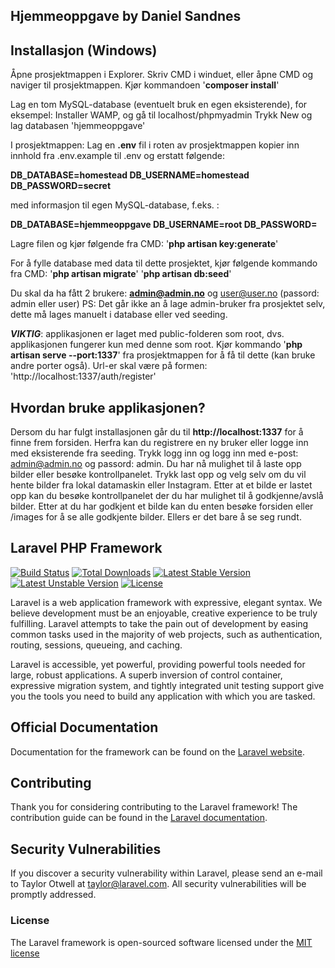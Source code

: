 ## Hjemmeoppgave by Daniel Sandnes

## Installasjon (Windows)

Åpne prosjektmappen i Explorer.
Skriv CMD i winduet, eller åpne CMD og naviger til prosjektmappen.
Kjør kommandoen '**composer install**'

Lag en tom MySQL-database (eventuelt bruk en egen eksisterende), for eksempel:
Installer WAMP, og gå til localhost/phpmyadmin
Trykk New og lag databasen 'hjemmeoppgave'

I prosjektmappen: 
Lag en **.env** fil i roten av prosjektmappen
kopier inn innhold fra .env.example til .env og erstatt følgende:

**DB_DATABASE=homestead
DB_USERNAME=homestead
DB_PASSWORD=secret**

med informasjon til egen MySQL-database, f.eks. :

**DB_DATABASE=hjemmeoppgave
DB_USERNAME=root
DB_PASSWORD=**

Lagre filen og kjør følgende fra CMD:
'**php artisan key:generate**'

For å fylle database med data til dette prosjektet, kjør følgende kommando fra CMD:
'**php artisan migrate**'
'**php artisan db:seed**'

Du skal da ha fått 2 brukere: **admin@admin.no** og user@user.no (passord: admin eller user)
PS: Det går ikke an å lage admin-bruker fra prosjektet selv, dette må lages manuelt i database eller ved seeding.

**_VIKTIG_**: applikasjonen er laget med public-folderen som root, dvs. applikasjonen fungerer kun med denne som root.
Kjør kommando '**php artisan serve --port:1337**' fra prosjektmappen for å få til dette (kan bruke andre porter også).
Url-er skal være på formen: 'http://localhost:1337/auth/register'

## Hvordan bruke applikasjonen?

Dersom du har fulgt installasjonen går du til **http://localhost:1337** for å finne frem forsiden.
Herfra kan du registrere en ny bruker eller logge inn med eksisterende fra seeding.
Trykk logg inn og logg inn med e-post: admin@admin.no og passord: admin.
Du har nå mulighet til å laste opp bilder eller besøke kontrollpanelet.
Trykk last opp og velg selv om du vil hente bilder fra lokal datamaskin eller Instagram.
Etter at et bilde er lastet opp kan du besøke kontrollpanelet der du har mulighet til å godkjenne/avslå bilder.
Etter at du har godkjent et bilde kan du enten besøke forsiden eller /images for å se alle godkjente bilder.
Ellers er det bare å se seg rundt.

## Laravel PHP Framework

[![Build Status](https://travis-ci.org/laravel/framework.svg)](https://travis-ci.org/laravel/framework)
[![Total Downloads](https://poser.pugx.org/laravel/framework/d/total.svg)](https://packagist.org/packages/laravel/framework)
[![Latest Stable Version](https://poser.pugx.org/laravel/framework/v/stable.svg)](https://packagist.org/packages/laravel/framework)
[![Latest Unstable Version](https://poser.pugx.org/laravel/framework/v/unstable.svg)](https://packagist.org/packages/laravel/framework)
[![License](https://poser.pugx.org/laravel/framework/license.svg)](https://packagist.org/packages/laravel/framework)

Laravel is a web application framework with expressive, elegant syntax. We believe development must be an enjoyable, creative experience to be truly fulfilling. Laravel attempts to take the pain out of development by easing common tasks used in the majority of web projects, such as authentication, routing, sessions, queueing, and caching.

Laravel is accessible, yet powerful, providing powerful tools needed for large, robust applications. A superb inversion of control container, expressive migration system, and tightly integrated unit testing support give you the tools you need to build any application with which you are tasked.

## Official Documentation

Documentation for the framework can be found on the [Laravel website](http://laravel.com/docs).

## Contributing

Thank you for considering contributing to the Laravel framework! The contribution guide can be found in the [Laravel documentation](http://laravel.com/docs/contributions).

## Security Vulnerabilities

If you discover a security vulnerability within Laravel, please send an e-mail to Taylor Otwell at taylor@laravel.com. All security vulnerabilities will be promptly addressed.

### License

The Laravel framework is open-sourced software licensed under the [MIT license](http://opensource.org/licenses/MIT)
